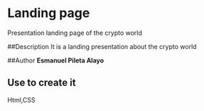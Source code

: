 # Landing page
 Presentation landing page of the crypto world
 
##Description 
It is a landing presentation about the crypto world

##Author
**Esmanuel Pileta Alayo**

## Use to create it
Html,CSS





 
